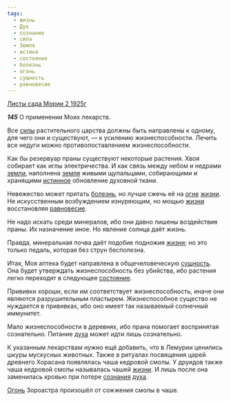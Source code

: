 ```yaml
---
tags:
  - жизнь
  - Дух
  - сознание
  - сила
  - Земля
  - истина
  - состояние
  - болезнь
  - огонь
  - сущность
  - равновесие
---
```


[Листы сада Мории 2 1925г](/agni/1925)

___145___
О применении Моих лекарств.   

Все [силы](/tag/#сила) растительного царства должны быть направлены к одному, для чего они и существуют, — к усилению жизнеспособности. Лечить все недуги можно противопоставлением жизнеспособности.   

Как бы резервуар праны существуют некоторые растения. Хвоя собирает как иглы электричества. И как связь между небом и недрами [земли](/tag/#Земля), наполнена [земля](/tag/#Земля) живыми щупальцами, собирающими и хранящими [истинное](/tag/#истина) обновление духовной ткани.   

Невежество может прятать [болезнь](/tag/#болезнь), но лучше сжечь её на [огне](/tag/#огонь) [жизни](/tag/#жизнь). Не искусственным возбуждением изнуряющим, но мощью [жизни](/tag/#жизнь) восстановляя [равновесие](/tag/#равновесие).   

Не надо искать среди минералов, ибо они давно лишены воздействия праны. Их назначение иное. Но явление солнца даёт жизнь.   

Правда, минеральная почва даёт подобие подножия [жизни](/tag/#жизнь); но это только педаль, которая без струн бесполезна.   

Итак, Моя аптека будет направлена в общечеловеческую [сущность](/tag/#сущность). Она будет утверждать жизнеспособность без убийства, ибо растения легко переходят в следующее [состояние](/tag/#состояние).   

Прививки хороши, если им соответствует жизнеспособность, иначе они являются разрушительным пластырем. Жизнеспособное существо не нуждается в прививках, ибо оно имеет так называемый солнечный иммунитет.   

Мало жизнеспособности в деревнях, ибо прана помогает воспринятая сознательно. Питание [духа](/tag/#Дух) может идти лишь сознательно.   

К указанным лекарствам нужно ещё добавить, что в Лемурии ценились шкуры мускусных животных. Также в ритуалах посвящения царей древнего Хорасана появлялась чаша кедровой смолы. У друидов также чаша кедровой смолы называлась чашей [жизни](/tag/#жизнь). И лишь после она заменилась кровью при потере [сознания](/tag/#сознание) [духа](/tag/#Дух).   

[Огонь](/tag/#огонь) Зороастра произошёл от сожжения смолы в чаше.   

